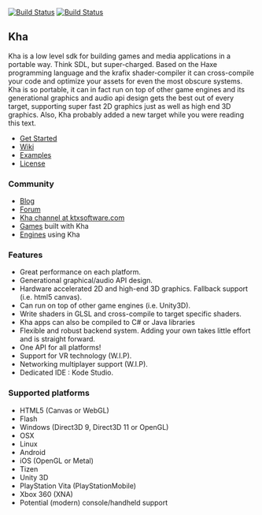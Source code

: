 [![Build Status](http://31.172.85.130:8080/buildStatus/icon?job=Kha)](http://31.172.85.130:8080/job/Kha/) [![Build Status](https://travis-ci.org/MurphysHub/Kha.svg?branch=master)](https://travis-ci.org/MurphysHub/Kha)

## Kha
Kha is a low level sdk for building games and media applications in a portable way. Think SDL, but super-charged. Based on the Haxe programming language and the krafix shader-compiler it can cross-compile your code and optimize your assets for even the most obscure systems. Kha is so portable, it can in fact run on top of other game engines and its generational graphics and audio api design gets the best out of every target, supporting super fast 2D graphics just as well as high end 3D graphics. Also, Kha probably added a new target while you were reading this text. 

* [Get Started](http://kha.tech/download)
* [Wiki](https://github.com/KTXSoftware/Kha/wiki/)
* [Examples](https://github.com/KTXSoftware/Kha/wiki/Examples)
* [License](https://github.com/KTXSoftware/Kha/blob/master/license.txt)

### Community
* [Blog](http://kode.tech)
* [Forum](http://forum.kode.tech)
* [Kha channel at ktxsoftware.com](https://kiwiirc.com/client/irc.ktxsoftware.com/#kha)
* [Games](https://github.com/KTXSoftware/Kha/wiki/Games-Built-With-Kha) built with Kha
* [Engines](https://github.com/KTXSoftware/Kha/wiki/Engines-using-Kha) using Kha

### Features
* Great performance on each platform.
* Generational graphical/audio API design.
* Hardware accelerated 2D and high-end 3D graphics. Fallback support (i.e. html5 canvas).
* Can run on top of other game engines (i.e. Unity3D).
* Write shaders in GLSL and cross-compile to target specific shaders.
* Kha apps can also be compiled to C# or Java libraries
* Flexible and robust backend system. Adding your own takes little effort and is straight forward.
* One API for all platforms!
* Support for VR technology (W.I.P).
* Networking multiplayer support (W.I.P).
* Dedicated IDE : Kode Studio.

### Supported platforms
* HTML5 (Canvas or WebGL)
* Flash
* Windows (Direct3D 9, Direct3D 11 or OpenGL)
* OSX
* Linux
* Android
* iOS (OpenGL or Metal)
* Tizen
* Unity 3D
* PlayStation Vita (PlayStationMobile)
* Xbox 360 (XNA)
* Potential (modern) console/handheld support
